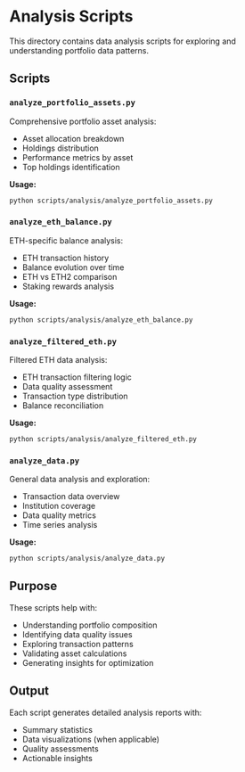 # Analysis Scripts

This directory contains data analysis scripts for exploring and understanding portfolio data patterns.

## Scripts

### `analyze_portfolio_assets.py`
Comprehensive portfolio asset analysis:
- Asset allocation breakdown
- Holdings distribution
- Performance metrics by asset
- Top holdings identification

**Usage:**
```bash
python scripts/analysis/analyze_portfolio_assets.py
```

### `analyze_eth_balance.py`
ETH-specific balance analysis:
- ETH transaction history
- Balance evolution over time
- ETH vs ETH2 comparison
- Staking rewards analysis

**Usage:**
```bash
python scripts/analysis/analyze_eth_balance.py
```

### `analyze_filtered_eth.py`
Filtered ETH data analysis:
- ETH transaction filtering logic
- Data quality assessment
- Transaction type distribution
- Balance reconciliation

**Usage:**
```bash
python scripts/analysis/analyze_filtered_eth.py
```

### `analyze_data.py`
General data analysis and exploration:
- Transaction data overview
- Institution coverage
- Data quality metrics
- Time series analysis

**Usage:**
```bash
python scripts/analysis/analyze_data.py
```

## Purpose

These scripts help with:
- Understanding portfolio composition
- Identifying data quality issues
- Exploring transaction patterns
- Validating asset calculations
- Generating insights for optimization

## Output

Each script generates detailed analysis reports with:
- Summary statistics
- Data visualizations (when applicable)
- Quality assessments
- Actionable insights 
